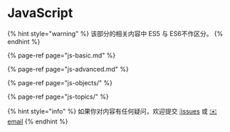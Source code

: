# JavaScript

{% hint style="warning" %}
该部分的相关内容中 ES5 与 ES6不作区分。
{% endhint %}

{% page-ref page="js-basic.md" %}

{% page-ref page="js-advanced.md" %}

{% page-ref page="js-objects/" %}

{% page-ref page="js-topics/" %}

{% hint style="info" %}
如果你对内容有任何疑问，欢迎提交 [❕issues](https://github.com/MrEnvision/Front-end_learning_notes/issues) 或 [ ✉️ email](mailto:EnvisionShen@gmail.com)
{% endhint %}



